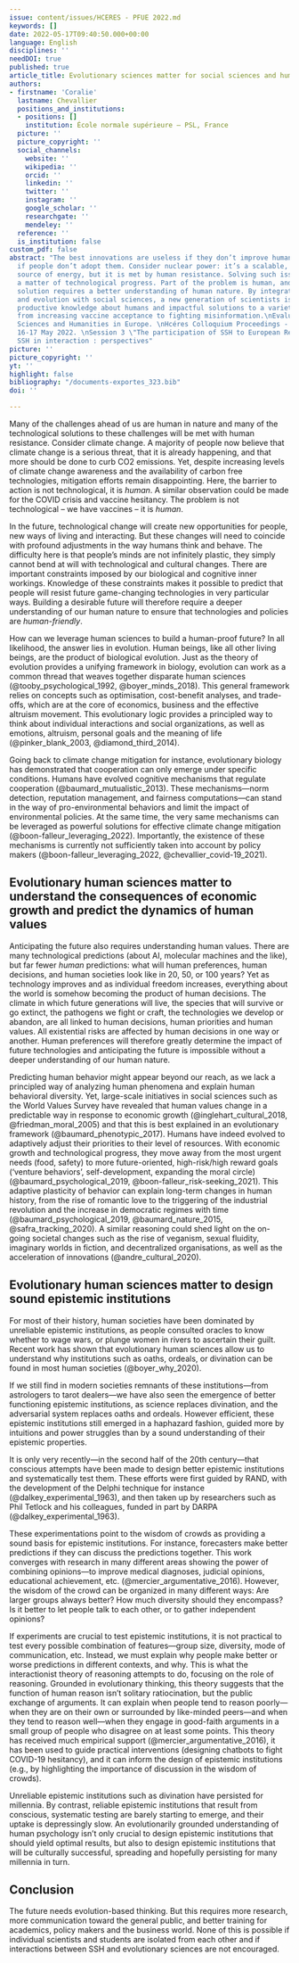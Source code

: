 ```yaml
---
issue: content/issues/HCERES - PFUE 2022.md
keywords: []
date: 2022-05-17T09:40:50.000+00:00
language: English
disciplines: ''
needDOI: true
published: true
article_title: Evolutionary sciences matter for social sciences and humanities
authors:
- firstname: 'Coralie'
  lastname: Chevallier
  positions_and_institutions:
  - positions: []
    institution: École normale supérieure – PSL, France
  picture: ''
  picture_copyright: ''
  social_channels:
    website: ''
    wikipedia: ''
    orcid: ''
    linkedin: ''
    twitter: ''
    instagram: ''
    google_scholar: ''
    researchgate: ''
    mendeley: ''
  reference: ''
  is_institution: false
custom_pdf: false
abstract: "The best innovations are useless if they don’t improve human welfare or
  if people don’t adopt them. Consider nuclear power: it’s a scalable, safe and low-carbon
  source of energy, but it is met by human resistance. Solving such issues isn’t merely
  a matter of technological progress. Part of the problem is human, and part of the
  solution requires a better understanding of human nature. By integrating psychology
  and evolution with social sciences, a new generation of scientists is ready to generate
  productive knowledge about humans and impactful solutions to a variety of challenges,
  from increasing vaccine acceptance to fighting misinformation.\nEvaluation of Social
  Sciences and Humanities in Europe. \nHcéres Colloquium Proceedings - Paris IAS,
  16-17 May 2022. \nSession 3 \"The participation of SSH to European Research\" -
  SSH in interaction : perspectives"
picture: ''
picture_copyright: ''
yt: ''
highlight: false
bibliography: "/documents-exportes_323.bib"
doi: ''

---
```

Many of the challenges ahead of us are human in nature and many of the technological solutions to these challenges will be met with human resistance. Consider climate change. A majority of people now believe that climate change is a serious threat, that it is already happening, and that more should be done to curb CO2 emissions. Yet, despite increasing levels of climate change awareness and the availability of carbon free technologies, mitigation efforts remain disappointing. Here, the barrier to action is not technological, it is _human_. A similar observation could be made for the COVID crisis and vaccine hesitancy. The problem is not technological – we have vaccines – it is _human_.

In the future, technological change will create new opportunities for people, new ways of living and interacting. But these changes will need to coincide with profound adjustments in the way humans think and behave. The difficulty here is that people’s minds are not infinitely plastic, they simply cannot bend at will with technological and cultural changes. There are important constraints imposed by our biological and cognitive inner workings. Knowledge of these constraints makes it possible to predict that people will resist future game-changing technologies in very particular ways. Building a desirable future will therefore require a deeper understanding of our human nature to ensure that technologies and policies are _human-friendly_.

How can we leverage human sciences to build a human-proof future? In all likelihood, the answer lies in evolution. Human beings, like all other living beings, are the product of biological evolution. Just as the theory of evolution provides a unifying framework in biology, evolution can work as a common thread that weaves together disparate human sciences (@tooby_psychological_1992, @boyer_minds_2018). This general framework relies on concepts such as optimisation, cost-benefit analyses, and trade-offs, which are at the core of economics, business and the effective altruism movement. This evolutionary logic provides a principled way to think about individual interactions and social organizations, as well as emotions, altruism, personal goals and the meaning of life (@pinker_blank_2003, @diamond_third_2014).

Going back to climate change mitigation for instance, evolutionary biology has demonstrated that cooperation can only emerge under specific conditions. Humans have evolved cognitive mechanisms that regulate cooperation (@baumard_mutualistic_2013). These mechanisms—norm detection, reputation management, and fairness computations—can stand in the way of pro-environmental behaviors and limit the impact of environmental policies. At the same time, the very same mechanisms can be leveraged as powerful solutions for effective climate change mitigation (@boon-falleur_leveraging_2022). Importantly, the existence of these mechanisms is currently not sufficiently taken into account by policy makers (@boon-falleur_leveraging_2022, @chevallier_covid-19_2021).

## Evolutionary human sciences matter to understand the consequences of economic growth and predict the dynamics of human values

Anticipating the future also requires understanding human values. There are many technological predictions (about AI, molecular machines and the like), but far fewer _human_ predictions: what will human preferences, human decisions, and human societies look like in 20, 50, or 100 years? Yet as technology improves and as individual freedom increases, everything about the world is somehow becoming the product of human decisions. The climate in which future generations will live, the species that will survive or go extinct, the pathogens we fight or craft, the technologies we develop or abandon, are all linked to human decisions, human priorities and human values. All existential risks are affected by human decisions in one way or another. Human preferences will therefore greatly determine the impact of future technologies and anticipating the future is impossible without a deeper understanding of our human nature.

Predicting human behavior might appear beyond our reach, as we lack a principled way of analyzing human phenomena and explain human behavioral diversity. Yet, large-scale initiatives in social sciences such as the World Values Survey have revealed that human values change in a predictable way in response to economic growth (@inglehart_cultural_2018, @friedman_moral_2005) and that this is best explained in an evolutionary framework (@baumard_phenotypic_2017). Humans have indeed evolved to adaptively adjust their priorities to their level of resources. With economic growth and technological progress, they move away from the most urgent needs (food, safety) to more future-oriented, high-risk/high reward goals (‘venture behaviors’, self-development, expanding the moral circle) (@baumard_psychological_2019, @boon-falleur_risk-seeking_2021). This adaptive plasticity of behavior can explain long-term changes in human history, from the rise of romantic love to the triggering of the industrial revolution and the increase in democratic regimes with time (@baumard_psychological_2019, @baumard_nature_2015, @safra_tracking_2020). A similar reasoning could shed light on the on-going societal changes such as the rise of veganism, sexual fluidity, imaginary worlds in fiction, and decentralized organisations, as well as the acceleration of innovations (@andre_cultural_2020).

## Evolutionary human sciences matter to design sound epistemic institutions

For most of their history, human societies have been dominated by unreliable epistemic institutions, as people consulted oracles to know whether to wage wars, or plunge women in rivers to ascertain their guilt. Recent work has shown that evolutionary human sciences allow us to understand why institutions such as oaths, ordeals, or divination can be found in most human societies (@boyer_why_2020).

If we still find in modern societies remnants of these institutions—from astrologers to tarot dealers—we have also seen the emergence of better functioning epistemic institutions, as science replaces divination, and the adversarial system replaces oaths and ordeals. However efficient, these epistemic institutions still emerged in a haphazard fashion, guided more by intuitions and power struggles than by a sound understanding of their epistemic properties.

It is only very recently—in the second half of the 20th century—that conscious attempts have been made to design better epistemic institutions and systematically test them. These efforts were first guided by RAND, with the development of the Delphi technique for instance (@dalkey_experimental_1963), and then taken up by researchers such as Phil Tetlock and his colleagues, funded in part by DARPA (@dalkey_experimental_1963).

These experimentations point to the wisdom of crowds as providing a sound basis for epistemic institutions. For instance, forecasters make better predictions if they can discuss the predictions together. This work converges with research in many different areas showing the power of combining opinions—to improve medical diagnoses, judicial opinions, educational achievement, etc. (@mercier_argumentative_2016). However, the wisdom of the crowd can be organized in many different ways: Are larger groups always better? How much diversity should they encompass? Is it better to let people talk to each other, or to gather independent opinions?

If experiments are crucial to test epistemic institutions, it is not practical to test every possible combination of features—group size, diversity, mode of communication, etc. Instead, we must explain why people make better or worse predictions in different contexts, and why. This is what the interactionist theory of reasoning attempts to do, focusing on the role of reasoning. Grounded in evolutionary thinking, this theory suggests that the function of human reason isn’t solitary ratiocination, but the public exchange of arguments. It can explain when people tend to reason poorly—when they are on their own or surrounded by like-minded peers—and when they tend to reason well—when they engage in good-faith arguments in a small group of people who disagree on at least some points. This theory has received much empirical support (@mercier_argumentative_2016), it has been used to guide practical interventions (designing chatbots to fight COVID-19 hesitancy), and it can inform the design of epistemic institutions (e.g., by highlighting the importance of discussion in the wisdom of crowds).

Unreliable epistemic institutions such as divination have persisted for millennia. By contrast, reliable epistemic institutions that result from conscious, systematic testing are barely starting to emerge, and their uptake is depressingly slow. An evolutionarily grounded understanding of human psychology isn’t only crucial to design epistemic institutions that should yield optimal results, but also to design epistemic institutions that will be culturally successful, spreading and hopefully persisting for many millennia in turn.

## Conclusion

The future needs evolution-based thinking. But this requires more research, more communication toward the general public, and better training for academics, policy makers and the business world. None of this is possible if individual scientists and students are isolated from each other and if interactions between SSH and evolutionary sciences are not encouraged.